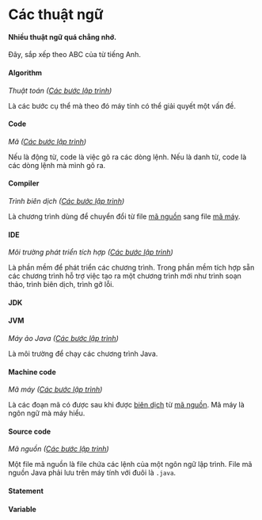 # Các thuật ngữ

#### Nhiều thuật ngữ quá chẳng nhớ.
Đây, sắp xếp theo ABC của từ tiếng Anh.

#### Algorithm
*Thuật toán ([Các bước lập trình](programming-process/README.md#thế-nào-gọi-là-tìm-thấy-hướng-giải-quyết))*

Là các bước cụ thể mà theo đó máy tính có thể giải quyết một vấn đề.

#### Code
*Mã ([Các bước lập trình](programming-process/README.md#cài-đặt-là-làm-gì))*

Nếu là động từ, code là việc gõ ra các dòng lệnh. Nếu là danh từ, code là các dòng lệnh mà mình gõ ra.


#### Compiler
*Trình biên dịch ([Các bước lập trình](programming-process/README.md#biên-dịch-là-gì))*

Là chương trình dùng để chuyển đổi từ file [mã nguồn](#source-code) sang file [mã máy](#machine-code).

#### IDE
*Môi trường phát triển tích hợp ([Các bước lập trình](programming-process/README.md#làm-thế-nào-để-chạy-chương-trình))*

Là phần mềm để phát triển các chương trình. Trong phần mềm tích hợp sẵn các chương trình hỗ trợ việc tạo ra một chương trình mới như trình soạn thảo, trình biên dịch, trình gỡ lỗi.

#### JDK


#### JVM
*Máy ảo Java ([Các bước lập trình](programming-process/README.md#làm-thế-nào-để-chạy-chương-trình))*

Là môi trường để chạy các chương trình Java.


#### Machine code
*Mã máy ([Các bước lập trình](programming-process/README.md#biên-dịch-là-gì))*

Là các đoạn mã có được sau khi được [biên dịch](#compiler) từ [mã nguồn](#source-code). Mã máy là ngôn ngữ mà máy hiểu.


#### Source code
*Mã nguồn ([Các bước lập trình](programming-process/README.md#cài-đặt-là-làm-gì))*

Một file mã nguồn là file chứa các lệnh của một ngôn ngữ lập trình. File mã nguồn Java phải lưu trên máy tính với đuôi là `.java`.

#### Statement

#### Variable
